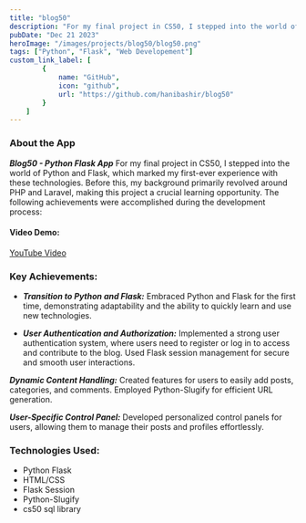 ```yaml
---
title: "blog50"
description: "For my final project in CS50, I stepped into the world of Python and Flask, which marked my first-ever experience with these technologies. Before this, my background primarily revolved around PHP and Laravel, making this project a crucial learning opportunity."
pubDate: "Dec 21 2023"
heroImage: "/images/projects/blog50/blog50.png"
tags: ["Python", "Flask", "Web Developement"]
custom_link_label: [
        {
            name: "GitHub",
            icon: "github",
            url: "https://github.com/hanibashir/blog50"
        }
    ] 
---
```



### About the App

***Blog50 - Python Flask App*** For my final project in CS50, I stepped into the world of Python and Flask, which marked my first-ever experience with these technologies. Before this, my background primarily revolved around PHP and Laravel, making this project a crucial learning opportunity. The following achievements were accomplished during the development process:

#### Video Demo: 
[YouTube Video](https://youtu.be/FRiOKu7olwM)

### Key Achievements:

- ***Transition to Python and Flask:*** Embraced Python and Flask for the first time, demonstrating adaptability and the ability to quickly learn and use new technologies.

- ***User Authentication and Authorization:*** Implemented a strong user authentication system, where users need to register or log in to access and contribute to the blog. Used Flask session management for secure and smooth user interactions.

***Dynamic Content Handling:*** Created features for users to easily add posts, categories, and comments. Employed Python-Slugify for efficient URL generation.

***User-Specific Control Panel:*** Developed personalized control panels for users, allowing them to manage their posts and profiles effortlessly.

### Technologies Used:

- Python Flask
- HTML/CSS
- Flask Session
- Python-Slugify
- cs50 sql library







